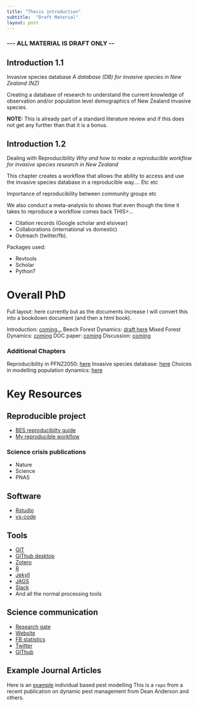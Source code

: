 ```yaml
---
title: "Thesis introduction"
subtitle:  "Draft Material"
layout: post
---
```


### --- ALL MATERIAL IS DRAFT ONLY --

## Introduction 1.1

Invasive species database *A database (DB) for invasive species in New Zealand (NZ)*

Creating a database of research to understand the current knowledge of observation and/or population level demographics of New Zealand invasive species.

**NOTE:** This is already part of a standard literature review and if this does not get any further than that it is a bonus.

## Introduction 1.2

Dealing with Reproducibility *Why and how to make a reproducible workflow for invasive species research in New Zealand*

This chapter creates a workflow that allows the ability to access and use the invasive species database in a reproducible way.... Etc etc

Importance of reproducibility between community groups etc

We also conduct a meta-analysis to shows that even though the time it takes to reproduce a workflow comes back THIS>...

- Citation records (Google scholar and elsivear)
- Collaborations (international vs domestic)
- Outreach (twitter/fb).

Packages used:

- Revtools
- Scholar
- Python?

# Overall PhD

Full layout: here currently but as the documents increase I will convert this into a bookdown document (and then a html book).

Introduction: [coming...]()
Beech Forest Dynamics: [draft here](https://davan690.github.io/phd-thesis)
Mixed Forest Dynamics: [coming]()
DOC paper: [coming]()
Discussion: [coming]()

### Additional Chapters

Reproducibility in PFNZ2050: [here]()
Invasive species database: [here]()
Choices in modelling population dynamics: [here]()

# Key Resources

## Reproducible project

- [BES reproduciblity guide](https://www.britishecologicalsociety.org/wp-content/uploads/2017/12/guide-to-reproducible-code.pdf)
- [My reproducible workflow]()

### Science crisis publications

- Nature
- Science
- PNAS

## Software

- [Rstudio](https://rstudio.com)
- [vs-code](https://code.visualstudio.com)

## Tools

- [GIT](https://git-scm.com)
- [GIThub desktop](https://github.com)
- [Zotero](https://www.zotero.org)
- [R](https://www.r-project.org)
- [Jekyll](https://jekyllrb.com)
- [JAGS](http://mcmc-jags.sourceforge.net)
- [Slack](https://slack.com/intl/en-au/)
- And all the normal processing tools

## Science communication

- [Research gate](https://www.researchgate.net)
- [Website](https://davan690.github.io)
- [FB statistics](https://facebook.com/StatisticsNetwork)
- [Twitter](https://twitter.com/antsstats)
- [GIThub](https://davan690.github.io/)

## Example Journal Articles

Here is an [example](https://github.com/davan690/PestManagement/blob/master/README.md) individual based pest modelling This is a `repo` from a recent publication on dynamic pest management from Dean Anderson and others.
